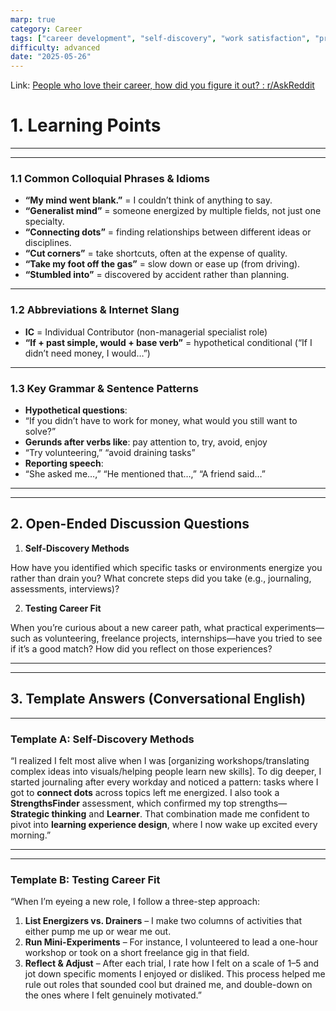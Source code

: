 ```yaml
---
marp: true
category: Career
tags: ["career development", "self-discovery", "work satisfaction", "professional growth"]
difficulty: advanced
date: "2025-05-26"
---
```


Link: [People who love their career, how did you figure it out? : r/AskReddit](https://www.reddit.com/r/AskReddit/comments/1kvxmyf/people_who_love_their_career_how_did_you_figure/)

# 1. Learning Points

---

---

### 1.1 Common Colloquial Phrases & Idioms

- **“My mind went blank.”** = I couldn’t think of anything to say.
- **“Generalist mind”** = someone energized by multiple fields, not just one specialty.
- **“Connecting dots”** = finding relationships between different ideas or disciplines.
- **“Cut corners”** = take shortcuts, often at the expense of quality.
- **“Take my foot off the gas”** = slow down or ease up (from driving).
- **“Stumbled into”** = discovered by accident rather than planning.

---

### 1.2 Abbreviations & Internet Slang

- **IC** = Individual Contributor (non-managerial specialist role)
- **“If + past simple, would + base verb”** = hypothetical conditional (“If I didn’t need money, I would…”)

---

### 1.3 Key Grammar & Sentence Patterns

- **Hypothetical questions**:
- “If you didn’t have to work for money, what would you still want to solve?”
- **Gerunds after verbs like**: pay attention to, try, avoid, enjoy
- “Try volunteering,” “avoid draining tasks”
- **Reporting speech**:
- “She asked me…,” “He mentioned that…,” “A friend said…”

---

---

## 2. Open-Ended Discussion Questions

1. **Self-Discovery Methods**

How have you identified which specific tasks or environments energize you rather than drain you? What concrete steps did you take (e.g., journaling, assessments, interviews)?

2. **Testing Career Fit**

When you’re curious about a new career path, what practical experiments—such as volunteering, freelance projects, internships—have you tried to see if it’s a good match? How did you reflect on those experiences?

---

---

## 3. Template Answers (Conversational English)

---

### Template A: Self-Discovery Methods

“I realized I felt most alive when I was [organizing workshops/translating complex ideas into visuals/helping people learn new skills]. To dig deeper, I started journaling after every workday and noticed a pattern: tasks where I got to **connect dots** across topics left me energized. I also took a **StrengthsFinder** assessment, which confirmed my top strengths—**Strategic thinking** and **Learner**. That combination made me confident to pivot into **learning experience design**, where I now wake up excited every morning.”

---

---

### Template B: Testing Career Fit

“When I’m eyeing a new role, I follow a three-step approach:

1. **List Energizers vs. Drainers** – I make two columns of activities that either pump me up or wear me out.
2. **Run Mini-Experiments** – For instance, I volunteered to lead a one-hour workshop or took on a short freelance gig in that field.
3. **Reflect & Adjust** – After each trial, I rate how I felt on a scale of 1–5 and jot down specific moments I enjoyed or disliked.
This process helped me rule out roles that sounded cool but drained me, and double-down on the ones where I felt genuinely motivated.”